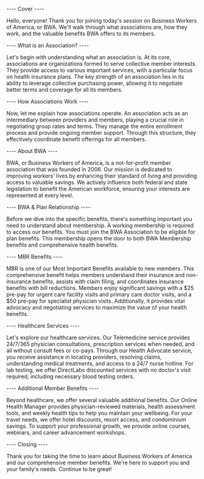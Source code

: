 ---- Cover ----

Hello, everyone! Thank you for joining today's session on Business Workers of America, or BWA. We'll walk through what associations are, how they work, and the valuable benefits BWA offers to its members.

---- What is an Association? ----

Let's begin with understanding what an association is. At its core, associations are organizations formed to serve collective member interests. They provide access to various important services, with a particular focus on health insurance plans. The key strength of an association lies in its ability to leverage collective purchasing power, allowing it to negotiate better terms and coverage for all its members.

---- How Associations Work ----

Now, let me explain how associations operate. An association acts as an intermediary between providers and members, playing a crucial role in negotiating group rates and terms. They manage the entire enrollment process and provide ongoing member support. Through this structure, they effectively coordinate benefit offerings for all members.

---- About BWA ----

BWA, or Business Workers of America, is a not-for-profit member association that was founded in 2006. Our mission is dedicated to improving workers' lives by enhancing their standard of living and providing access to valuable savings. We actively influence both federal and state legislation to benefit the American workforce, ensuring your interests are represented at every level.

---- BWA & Plan Relationship ----

Before we dive into the specific benefits, there's something important you need to understand about membership. A working membership is required to access our benefits. You must join the BWA Association to be eligible for plan benefits. This membership opens the door to both BWA Membership benefits and comprehensive health benefits.

---- MBR Benefits ----

MBR is one of our Most Important Benefits available to new members. This comprehensive benefit helps members understand their insurance and non-insurance benefits, assists with claim filing, and coordinates insurance benefits with bill reductions. Members enjoy significant savings with a $25 pre-pay for urgent care facility visits and primary care doctor visits, and a $50 pre-pay for specialist physician visits. Additionally, it provides vital advocacy and negotiating services to maximize the value of your health benefits.

---- Healthcare Services ----

Let's explore our healthcare services. Our Telemedicine service provides 24/7/365 physician consultations, prescription services when needed, and all without consult fees or co-pays. Through our Health Advocate service, you receive assistance in locating providers, resolving claims, understanding medical treatments, and access to a 24/7 nurse hotline. For lab testing, we offer DirectLabs discounted services with no doctor's visit required, including necessary blood testing orders.

---- Additional Member Benefits ----

Beyond healthcare, we offer several valuable additional benefits. Our Online Health Manager provides physician-reviewed materials, health assessment tools, and weekly health tips to help you maintain your wellbeing. For your travel needs, we offer hotel discounts, resort access, and condominium savings. To support your professional growth, we provide online courses, webinars, and career advancement workshops.

---- Closing ----

Thank you for taking the time to learn about Business Workers of America and our comprehensive member benefits. We're here to support you and your family's needs. Continue to be great!